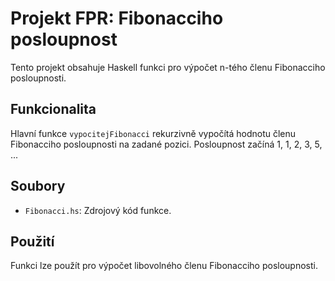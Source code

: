 # Projekt FPR: Fibonacciho posloupnost

Tento projekt obsahuje Haskell funkci pro výpočet n-tého členu Fibonacciho posloupnosti.

## Funkcionalita

Hlavní funkce `vypocitejFibonacci` rekurzivně vypočítá hodnotu členu Fibonacciho posloupnosti na zadané pozici. Posloupnost začíná 1, 1, 2, 3, 5, ...

## Soubory

*   `Fibonacci.hs`: Zdrojový kód funkce.

## Použití

Funkci lze použít pro výpočet libovolného členu Fibonacciho posloupnosti.
